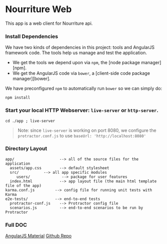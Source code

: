 # Nourriture Web

This app is a web client for Nourriture api.

### Install Dependencies

We have two kinds of dependencies in this project: tools and AngularJS framework code.  The tools help
us manage and test the application.

* We get the tools we depend upon via `npm`, the [node package manager][npm].
* We get the AngularJS code via `bower`, a [client-side code package manager][bower].

We have preconfigured `npm` to automatically run `bower` so we can simply do:

```
npm install
```

### Start your local HTTP Webserver: `live-server` or `http-server`.

```console
cd ./app ; live-server
```

> Note: since `live-server` is working on port 8080, we configure the `protractor.conf.js` to use
`baseUrl: 'http://localhost:8080'`

### Directory Layout

```
app/                    --> all of the source files for the application
  assets/app.css        --> default stylesheet
  src/           --> all app specific modules
     users/              --> package for user features
  index.html            --> app layout file (the main html template file of the app)
karma.conf.js         --> config file for running unit tests with Karma
e2e-tests/            --> end-to-end tests
  protractor-conf.js    --> Protractor config file
  scenarios.js          --> end-to-end scenarios to be run by Protractor
```

### Full DOC

[AngularJS Material](http://material.angularjs.org/)
[Github Repo](https://github.com/angular/material-start)
